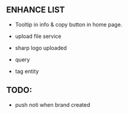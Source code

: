 ## ENHANCE LIST
- Tooltip in info & copy button in home page.
- upload file service
- sharp logo uploaded
- query

- tag entity

## TODO:
- push noti when brand created